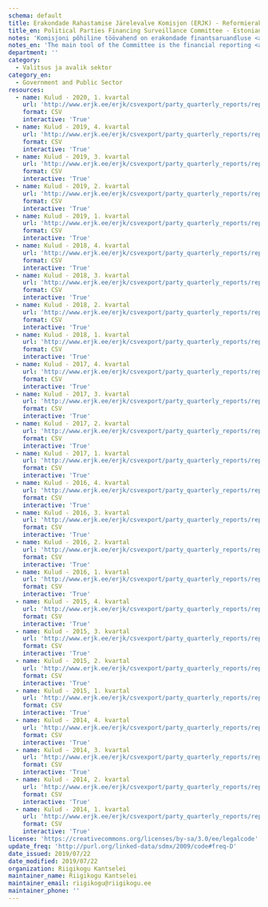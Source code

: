 ```yaml
---
schema: default
title: Erakondade Rahastamise Järelevalve Komisjon (ERJK) - Reformierakond - kulud
title_en: Political Parties Financing Surveillance Committee - Estonian Reform Party - Expenditures
notes: 'Komisjoni põhiline töövahend on erakondade finantsaruandluse <a href=http://www.erjk.ee/et/aruanded/erakondade-tulud-ja-laekumised>infosüsteem</a>, mille kaudu kogutakse ja avalikustatakse erakondade rahastamisega seotud aruandlus usladusväärselt ning võrreldaval kujul.'
notes_en: 'The main tool of the Committee is the financial reporting <a href=http://www.erjk.ee/et/aruanded/erakondade-tulud-ja-laekumised>information system</a>, through which the reports on the finances of political parties are collected and published reliably and in a comparable format.'
department: ''
category:
  - Valitsus ja avalik sektor
category_en:
  - Government and Public Sector
resources:
  - name: Kulud - 2020, 1. kvartal
    url: 'http://www.erjk.ee/erjk/csvexport/party_quarterly_reports/report=148288'
    format: CSV
    interactive: 'True'
  - name: Kulud - 2019, 4. kvartal
    url: 'http://www.erjk.ee/erjk/csvexport/party_quarterly_reports/report=146549'
    format: CSV
    interactive: 'True'
  - name: Kulud - 2019, 3. kvartal
    url: 'http://www.erjk.ee/erjk/csvexport/party_quarterly_reports/report=144014'
    format: CSV
    interactive: 'True'
  - name: Kulud - 2019, 2. kvartal
    url: 'http://www.erjk.ee/erjk/csvexport/party_quarterly_reports/report=139653'
    format: CSV
    interactive: 'True'
  - name: Kulud - 2019, 1. kvartal
    url: 'http://www.erjk.ee/erjk/csvexport/party_quarterly_reports/report=137064'
    format: CSV
    interactive: 'True'
  - name: Kulud - 2018, 4. kvartal
    url: 'http://www.erjk.ee/erjk/csvexport/party_quarterly_reports/report=128415'
    format: CSV
    interactive: 'True'
  - name: Kulud - 2018, 3. kvartal
    url: 'http://www.erjk.ee/erjk/csvexport/party_quarterly_reports/report=126427'
    format: CSV
    interactive: 'True'
  - name: Kulud - 2018, 2. kvartal
    url: 'http://www.erjk.ee/erjk/csvexport/party_quarterly_reports/report=124516'
    format: CSV
    interactive: 'True'
  - name: Kulud - 2018, 1. kvartal
    url: 'http://www.erjk.ee/erjk/csvexport/party_quarterly_reports/report=119359'
    format: CSV
    interactive: 'True'
  - name: Kulud - 2017, 4. kvartal
    url: 'http://www.erjk.ee/erjk/csvexport/party_quarterly_reports/report=110985'
    format: CSV
    interactive: 'True'
  - name: Kulud - 2017, 3. kvartal
    url: 'http://www.erjk.ee/erjk/csvexport/party_quarterly_reports/report=102823'
    format: CSV
    interactive: 'True'
  - name: Kulud - 2017, 2. kvartal
    url: 'http://www.erjk.ee/erjk/csvexport/party_quarterly_reports/report=100003'
    format: CSV
    interactive: 'True'
  - name: Kulud - 2017, 1. kvartal
    url: 'http://www.erjk.ee/erjk/csvexport/party_quarterly_reports/report=93830'
    format: CSV
    interactive: 'True'
  - name: Kulud - 2016, 4. kvartal
    url: 'http://www.erjk.ee/erjk/csvexport/party_quarterly_reports/report=89864'
    format: CSV
    interactive: 'True'
  - name: Kulud - 2016, 3. kvartal
    url: 'http://www.erjk.ee/erjk/csvexport/party_quarterly_reports/report=86764'
    format: CSV
    interactive: 'True'
  - name: Kulud - 2016, 2. kvartal
    url: 'http://www.erjk.ee/erjk/csvexport/party_quarterly_reports/report=82860'
    format: CSV
    interactive: 'True'
  - name: Kulud - 2016, 1. kvartal
    url: 'http://www.erjk.ee/erjk/csvexport/party_quarterly_reports/report=75890'
    format: CSV
    interactive: 'True'
  - name: Kulud - 2015, 4. kvartal
    url: 'http://www.erjk.ee/erjk/csvexport/party_quarterly_reports/report=71016'
    format: CSV
    interactive: 'True'
  - name: Kulud - 2015, 3. kvartal
    url: 'http://www.erjk.ee/erjk/csvexport/party_quarterly_reports/report=68577'
    format: CSV
    interactive: 'True'
  - name: Kulud - 2015, 2. kvartal
    url: 'http://www.erjk.ee/erjk/csvexport/party_quarterly_reports/report=62970'
    format: CSV
    interactive: 'True'
  - name: Kulud - 2015, 1. kvartal
    url: 'http://www.erjk.ee/erjk/csvexport/party_quarterly_reports/report=58632'
    format: CSV
    interactive: 'True'
  - name: Kulud - 2014, 4. kvartal
    url: 'http://www.erjk.ee/erjk/csvexport/party_quarterly_reports/report=52613'
    format: CSV
    interactive: 'True'
  - name: Kulud - 2014, 3. kvartal
    url: 'http://www.erjk.ee/erjk/csvexport/party_quarterly_reports/report=51330'
    format: CSV
    interactive: 'True'
  - name: Kulud - 2014, 2. kvartal
    url: 'http://www.erjk.ee/erjk/csvexport/party_quarterly_reports/report=47759'
    format: CSV
    interactive: 'True'
  - name: Kulud - 2014, 1. kvartal
    url: 'http://www.erjk.ee/erjk/csvexport/party_quarterly_reports/report=37823'
    format: CSV
    interactive: 'True'
license: 'https://creativecommons.org/licenses/by-sa/3.0/ee/legalcode'
update_freq: 'http://purl.org/linked-data/sdmx/2009/code#freq-D'
date_issued: 2019/07/22
date_modified: 2019/07/22
organization: Riigikogu Kantselei
maintainer_name: Riigikogu Kantselei
maintainer_email: riigikogu@riigikogu.ee
maintainer_phone: ''
---
```

